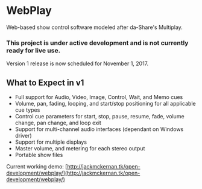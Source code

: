 # WebPlay
Web-based show control software modeled after da-Share's Multiplay.

### This project is under active development and is not currently ready for live use. ###
Version 1 release is now scheduled for November 1, 2017.

## What to Expect in v1 ##
- Full support for Audio, Video, Image, Control, Wait, and Memo cues
- Volume, pan, fading, looping, and start/stop positioning for all applicable cue types
- Control cue parameters for start, stop, pause, resume, fade, volume change, pan change, and loop exit
- Support for multi-channel audio interfaces (dependant on Windows driver)
- Support for multiple displays
- Master volume, and metering for each stereo output
- Portable show files

Current working demo: [http://jackmckernan.tk/open-development/webplay/](http://jackmckernan.tk/open-development/webplay/)
